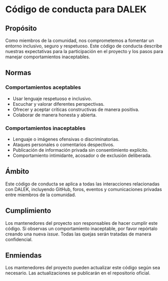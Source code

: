 # Código de conducta para DALEK

## Propósito

Como miembros de la comunidad, nos comprometemos a fomentar un entorno
inclusivo, seguro y respetuoso. Este código de conducta describe
nuestras expectativas para la participación en el proyecto y los pasos
para manejar comportamientos inaceptables.

## Normas

### Comportamientos aceptables

- Usar lenguaje respetuoso e inclusivo.
- Escuchar y valorar diferentes perspectivas.
- Ofrecer y aceptar críticas constructivas de manera positiva.
- Colaborar de manera honesta y abierta.

### Comportamientos inaceptables

- Lenguaje o imágenes ofensivas o discriminatorias.
- Ataques personales o comentarios despectivos.
- Publicación de información privada sin consentimiento explícito.
- Comportamiento intimidante, acosador o de exclusión deliberada.

## Ámbito

Este código de conducta se aplica a todas las interacciones relacionadas
con DALEK, incluyendo GitHub, foros, eventos y comunicaciones privadas
entre miembros de la comunidad.

## Cumplimiento

Los mantenedores del proyecto son responsables de hacer cumplir este
código. Si observas un comportamiento inaceptable, por favor repórtalo
creando una nueva _issue_. Todas las quejas serán tratadas de manera
confidencial.

## Enmiendas

Los mantenedores del proyecto pueden actualizar este código según sea
necesario. Las actualizaciones se publicarán en el repositorio oficial.
